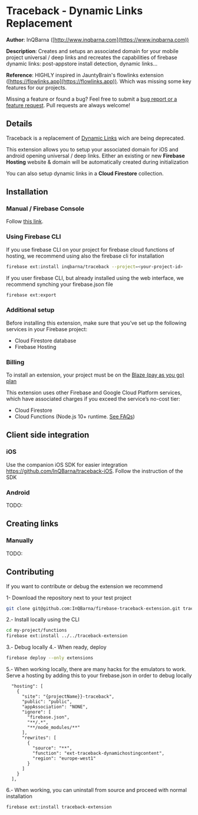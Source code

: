 # Traceback - Dynamic Links Replacement

**Author**: InQBarna ([http://www.inqbarna.com](https://www.inqbarna.com))

**Description**: Creates and setups an associated domain for your mobile project universal / deep links and recreates the capabilities of firebase dynamic links: post-appstore install detection, dynamic links...

**Reference**: HIGHLY inspired in JauntyBrain's flowlinks extension ([https://flowlinks.app](https://flowlinks.app)). Which was missing some key features for our projects.

Missing a feature or found a bug? Feel free to submit a [bug report or a feature request](https://github.com/InQBarna/firebase-traceback-extension/issues). Pull requests are always welcome!

## Details

Traceback is a replacement of [Dynamic Links](https://firebase.google.com/support/dynamic-links-faq) wich are being deprecated.

This extension allows you to setup your associated domain for iOS and android opening universal / deep links.
Either an existing or new **Firebase Hosting** website & domain will be automatically created during initialization

You can also setup dynamic links in a **Cloud Firestore** collection.

## Installation

### Manual / Firebase Console

Follow [this link](https://console.firebase.google.com/project/_/extensions/install?ref=inqbarna/firebase-traceback).

### Using Firebase CLI

If you use firebase CLI on your project for firebase cloud functions of hosting, we recommend using also the firebase cli for installation

```bash
firebase ext:install inqbarna/traceback --project=<your-project-id>
```

If you user firebase CLI, but already installed using the web interface, we recommend synching your firebase.json file

```bash
firebase ext:export
```

### Additional setup

Before installing this extension, make sure that you’ve set up the following services in your Firebase project:

- Cloud Firestore database
- Firebase Hosting

### Billing

To install an extension, your project must be on the [Blaze (pay as you go) plan](https://firebase.google.com/pricing)

This extension uses other Firebase and Google Cloud Platform services, which have associated charges if you exceed the service’s no-cost tier:

- Cloud Firestore
- Cloud Functions (Node.js 10+ runtime. [See FAQs](https://firebase.google.com/support/faq#extensions-pricing))

## Client side integration

### iOS

Use the companion iOS SDK for easier integration https://github.com/InQBarna/traceback-iOS. Follow the instruction of the SDK

### Android

TODO:

## Creating links

### Manually

TODO:

## Contributing

If you want to contribute or debug the extension we recommend

1- Download the repository next to your test project
```bash
git clone git@github.com:InQBarna/firebase-traceback-extension.git traceback-extension
```
2.- Install locally using the CLI
```bash
cd my-project/functions
firebase ext:install ../../traceback-extension
```
3.- Debug locally
4.- When ready, deploy
```bash
firebase deploy --only extensions
```
5.- When working locally, there are many hacks for the emulators to work. Serve a hosting by adding
this to your firebase.json in order to debug locally
```
  "hosting": [
    {
      "site": "{projectName}}-traceback",
      "public": "public",
      "appAssociation": "NONE",
      "ignore": [
        "firebase.json",
        "**/.*",
        "**/node_modules/**"
      ],
      "rewrites": [
        {
          "source": "**",
          "function": "ext-traceback-dynamichostingcontent",
          "region": "europe-west1"
        }
      ]
    }
  ],
```
6.- When working, you can uninstall from source and proceed with normal installation
```bash
firebase ext:install traceback-extension
```